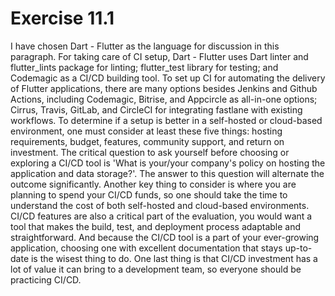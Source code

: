 # Exercise 11.1

I have chosen Dart - Flutter as the language for discussion in this paragraph. For taking care of CI setup, Dart - Flutter uses Dart linter and flutter_lints package for linting; flutter_test library for testing; and Codemagic as a CI/CD building tool. To set up CI for automating the delivery of Flutter applications, there are many options besides Jenkins and Github Actions, including Codemagic, Bitrise, and Appcircle as all-in-one options; Cirrus, Travis, GitLab, and CircleCI for integrating fastlane with existing workflows. To determine if a setup is better in a self-hosted or cloud-based environment, one must consider at least these five things: hosting requirements, budget, features, community support, and return on investment. The critical question to ask yourself before choosing or exploring a CI/CD tool is 'What is your/your company's policy on hosting the application and data storage?'. The answer to this question will alternate the outcome significantly. Another key thing to consider is where you are planning to spend your CI/CD funds, so one should take the time to understand the cost of both self-hosted and cloud-based environments. CI/CD features are also a critical part of the evaluation, you would want a tool that makes the build, test, and deployment process adaptable and straightforward. And because the CI/CD tool is a part of your ever-growing application, choosing one with excellent documentation that stays up-to-date is the wisest thing to do. One last thing is that CI/CD investment has a lot of value it can bring to a development team, so everyone should be practicing CI/CD.
